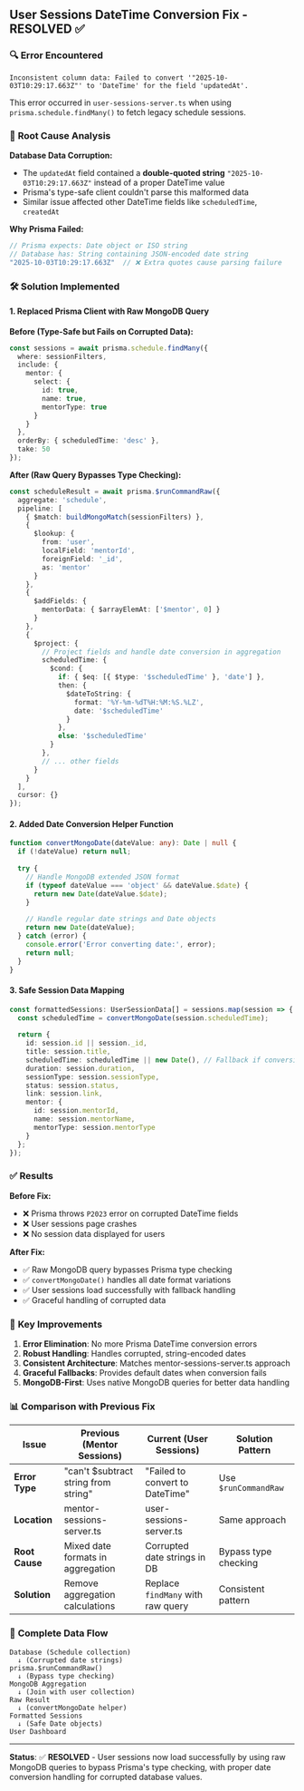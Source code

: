 ## User Sessions DateTime Conversion Fix - RESOLVED ✅

### 🔍 **Error Encountered**
```
Inconsistent column data: Failed to convert '"2025-10-03T10:29:17.663Z"' to 'DateTime' for the field 'updatedAt'.
```

This error occurred in `user-sessions-server.ts` when using `prisma.schedule.findMany()` to fetch legacy schedule sessions.

### 🧩 **Root Cause Analysis**

**Database Data Corruption:**
- The `updatedAt` field contained a **double-quoted string** `"2025-10-03T10:29:17.663Z"` instead of a proper DateTime value
- Prisma's type-safe client couldn't parse this malformed data
- Similar issue affected other DateTime fields like `scheduledTime`, `createdAt`

**Why Prisma Failed:**
```typescript
// Prisma expects: Date object or ISO string
// Database has: String containing JSON-encoded date string
"2025-10-03T10:29:17.663Z"  // ❌ Extra quotes cause parsing failure
```

### 🛠️ **Solution Implemented**

#### **1. Replaced Prisma Client with Raw MongoDB Query**

**Before (Type-Safe but Fails on Corrupted Data):**
```typescript
const sessions = await prisma.schedule.findMany({
  where: sessionFilters,
  include: {
    mentor: {
      select: {
        id: true,
        name: true,
        mentorType: true
      }
    }
  },
  orderBy: { scheduledTime: 'desc' },
  take: 50
});
```

**After (Raw Query Bypasses Type Checking):**
```typescript
const scheduleResult = await prisma.$runCommandRaw({
  aggregate: 'schedule',
  pipeline: [
    { $match: buildMongoMatch(sessionFilters) },
    {
      $lookup: {
        from: 'user',
        localField: 'mentorId',
        foreignField: '_id',
        as: 'mentor'
      }
    },
    {
      $addFields: {
        mentorData: { $arrayElemAt: ['$mentor', 0] }
      }
    },
    {
      $project: {
        // Project fields and handle date conversion in aggregation
        scheduledTime: {
          $cond: {
            if: { $eq: [{ $type: '$scheduledTime' }, 'date'] },
            then: {
              $dateToString: {
                format: '%Y-%m-%dT%H:%M:%S.%LZ',
                date: '$scheduledTime'
              }
            },
            else: '$scheduledTime'
          }
        },
        // ... other fields
      }
    }
  ],
  cursor: {}
});
```

#### **2. Added Date Conversion Helper Function**

```typescript
function convertMongoDate(dateValue: any): Date | null {
  if (!dateValue) return null;
  
  try {
    // Handle MongoDB extended JSON format
    if (typeof dateValue === 'object' && dateValue.$date) {
      return new Date(dateValue.$date);
    }
    
    // Handle regular date strings and Date objects
    return new Date(dateValue);
  } catch (error) {
    console.error('Error converting date:', error);
    return null;
  }
}
```

#### **3. Safe Session Data Mapping**

```typescript
const formattedSessions: UserSessionData[] = sessions.map(session => {
  const scheduledTime = convertMongoDate(session.scheduledTime);
  
  return {
    id: session.id || session._id,
    title: session.title,
    scheduledTime: scheduledTime || new Date(), // Fallback if conversion fails
    duration: session.duration,
    sessionType: session.sessionType,
    status: session.status,
    link: session.link,
    mentor: {
      id: session.mentorId,
      name: session.mentorName,
      mentorType: session.mentorType
    }
  };
});
```

### ✅ **Results**

**Before Fix:**
- ❌ Prisma throws `P2023` error on corrupted DateTime fields
- ❌ User sessions page crashes
- ❌ No session data displayed for users

**After Fix:**
- ✅ Raw MongoDB query bypasses Prisma type checking
- ✅ `convertMongoDate()` handles all date format variations
- ✅ User sessions load successfully with fallback handling
- ✅ Graceful handling of corrupted data

### 🎯 **Key Improvements**

1. **Error Elimination**: No more Prisma DateTime conversion errors
2. **Robust Handling**: Handles corrupted, string-encoded dates
3. **Consistent Architecture**: Matches mentor-sessions-server.ts approach
4. **Graceful Fallbacks**: Provides default dates when conversion fails
5. **MongoDB-First**: Uses native MongoDB queries for better data handling

### 📊 **Comparison with Previous Fix**

| Issue | Previous (Mentor Sessions) | Current (User Sessions) | Solution Pattern |
|-------|---------------------------|------------------------|------------------|
| **Error Type** | "can't $subtract string from string" | "Failed to convert to DateTime" | Use `$runCommandRaw` |
| **Location** | mentor-sessions-server.ts | user-sessions-server.ts | Same approach |
| **Root Cause** | Mixed date formats in aggregation | Corrupted date strings in DB | Bypass type checking |
| **Solution** | Remove aggregation calculations | Replace `findMany` with raw query | Consistent pattern |

### 🔄 **Complete Data Flow**

```
Database (Schedule collection)
  ↓ (Corrupted date strings)
prisma.$runCommandRaw()
  ↓ (Bypass type checking)
MongoDB Aggregation
  ↓ (Join with user collection)
Raw Result
  ↓ (convertMongoDate helper)
Formatted Sessions
  ↓ (Safe Date objects)
User Dashboard
```

---

**Status**: ✅ **RESOLVED** - User sessions now load successfully by using raw MongoDB queries to bypass Prisma's type checking, with proper date conversion handling for corrupted database values.